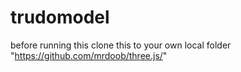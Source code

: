 # trudomodel
before running this clone this to your own local folder "https://github.com/mrdoob/three.js/"
